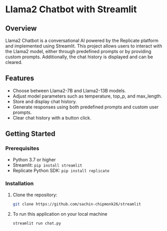 # Llama2 Chatbot with Streamlit

## Overview

Llama2 Chatbot is a conversational AI powered by the Replicate platform and implemented using Streamlit. This project allows users to interact with the Llama2 model, either through predefined prompts or by providing custom prompts. Additionally, the chat history is displayed and can be cleared.

## Features

- Choose between Llama2-7B and Llama2-13B models.
- Adjust model parameters such as temperature, top_p, and max_length.
- Store and display chat history.
- Generate responses using both predefined prompts and custom user prompts.
- Clear chat history with a button click.

## Getting Started

### Prerequisites

- Python 3.7 or higher
- Streamlit: `pip install streamlit`
- Replicate Python SDK: `pip install replicate`

### Installation

1. Clone the repository:

   ```bash
   git clone https://github.com/sachin-chipmonk26/streamlit
   ````
2. To run this application on your local machine
   
   ```bash
   streamlit run chat.py
   ````

  